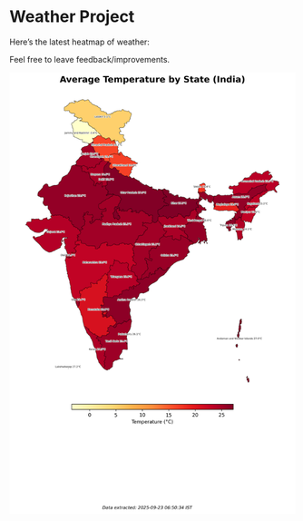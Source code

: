 # Weather Project

Here’s the latest heatmap of weather:

Feel free to leave feedback/improvements.

![India Heatmap](docs/assets/india_heatmap.png?v=D1F5E4)
